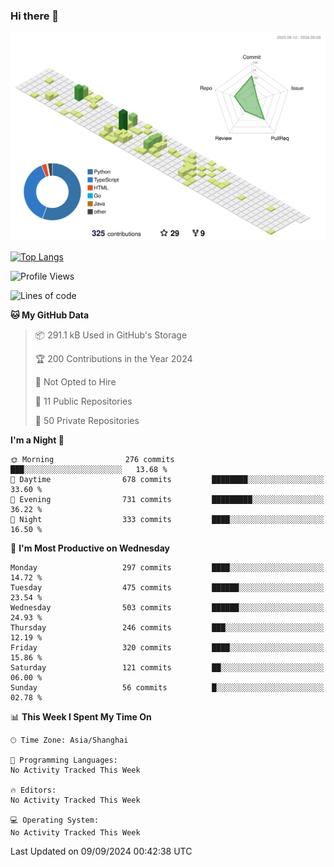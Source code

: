 ### Hi there 👋

![](./profile-3d-contrib/profile-green-animate.svg)

 

[![Top Langs](https://github-readme-stats.vercel.app/api/top-langs/?username=fly2tomato)](https://github.com/anuraghazra/github-readme-stats)


 

<!--START_SECTION:waka-->
![Profile Views](http://img.shields.io/badge/Profile%20Views-0-blue)

![Lines of code](https://img.shields.io/badge/From%20Hello%20World%20I%27ve%20Written-520.9%20thousand%20lines%20of%20code-blue)

**🐱 My GitHub Data** 

> 📦 291.1 kB Used in GitHub's Storage 
 > 
> 🏆 200 Contributions in the Year 2024
 > 
> 🚫 Not Opted to Hire
 > 
> 📜 11 Public Repositories 
 > 
> 🔑 50 Private Repositories 
 > 
**I'm a Night 🦉** 

```text
🌞 Morning                276 commits         ███░░░░░░░░░░░░░░░░░░░░░░   13.68 % 
🌆 Daytime                678 commits         ████████░░░░░░░░░░░░░░░░░   33.60 % 
🌃 Evening                731 commits         █████████░░░░░░░░░░░░░░░░   36.22 % 
🌙 Night                  333 commits         ████░░░░░░░░░░░░░░░░░░░░░   16.50 % 
```
📅 **I'm Most Productive on Wednesday** 

```text
Monday                   297 commits         ████░░░░░░░░░░░░░░░░░░░░░   14.72 % 
Tuesday                  475 commits         ██████░░░░░░░░░░░░░░░░░░░   23.54 % 
Wednesday                503 commits         ██████░░░░░░░░░░░░░░░░░░░   24.93 % 
Thursday                 246 commits         ███░░░░░░░░░░░░░░░░░░░░░░   12.19 % 
Friday                   320 commits         ████░░░░░░░░░░░░░░░░░░░░░   15.86 % 
Saturday                 121 commits         ██░░░░░░░░░░░░░░░░░░░░░░░   06.00 % 
Sunday                   56 commits          █░░░░░░░░░░░░░░░░░░░░░░░░   02.78 % 
```


📊 **This Week I Spent My Time On** 

```text
🕑︎ Time Zone: Asia/Shanghai

💬 Programming Languages: 
No Activity Tracked This Week

🔥 Editors: 
No Activity Tracked This Week

💻 Operating System: 
No Activity Tracked This Week
```


 Last Updated on 09/09/2024 00:42:38 UTC
<!--END_SECTION:waka-->
